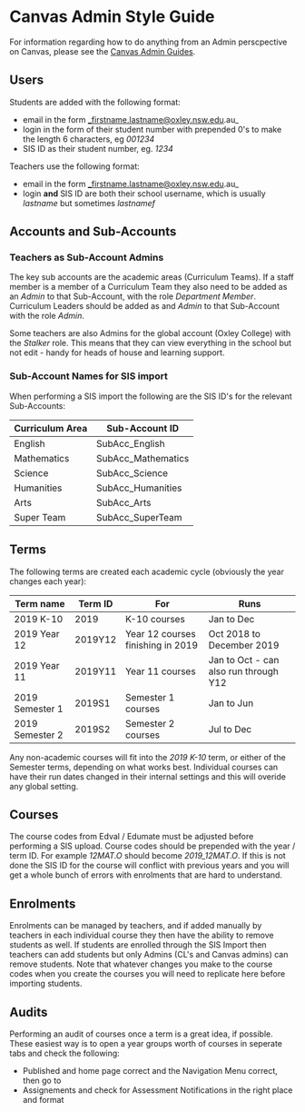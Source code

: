# Canvas Admin Style Guide

For information regarding how to do anything from an Admin perscpective on Canvas, please see the [Canvas Admin Guides](https://community.canvaslms.com/docs/DOC-10895-canvas-admin-guide-table-of-contents).

## Users

Students are added with the following format:

* email in the form _firstname.lastname@oxley.nsw.edu.au_
* login in the form of their student number with prepended 0's to make the length 6 characters, eg _001234_
* SIS ID as their student number, eg. _1234_

Teachers use the following format:

* email in the form _firstname.lastname@oxley.nsw.edu.au_
* login **and** SIS ID are both their school username, which is usually _lastname_ but sometimes _lastnamef_

## Accounts and Sub-Accounts

### Teachers as Sub-Account Admins

The key sub accounts are the academic areas (Curriculum Teams). If a staff member is a member of a Curriculum Team they also need to be added as an *Admin* to that Sub-Account, with the role *Department Member*. Curriculum Leaders should be added as and *Admin* to that Sub-Account with the role *Admin*. 

Some teachers are also Admins for the global account (Oxley College) with the _Stalker_ role. This means that they can view everything in the school but not edit - handy for heads of house and learning support.  

### Sub-Account Names for SIS import

When performing a SIS import the following are the SIS ID's for the relevant Sub-Accounts:

| Curriculum Area | Sub-Account ID |
|-----------------|----------------|
| English | SubAcc_English |
| Mathematics | SubAcc_Mathematics |
| Science | SubAcc_Science |
| Humanities | SubAcc_Humanities |
| Arts | SubAcc_Arts |
| Super Team | SubAcc_SuperTeam |


## Terms

The following terms are created each academic cycle (obviously the year changes each year):

| Term name | Term ID | For | Runs |
| -------- | --------- | ------------ | ---------- |
| 2019 K-10 | 2019 | K-10 courses | Jan to Dec | 
| 2019 Year 12 | 2019Y12 |  Year 12 courses finishing in 2019 | Oct 2018 to December 2019 |
| 2019 Year 11 | 2019Y11 | Year 11 courses | Jan to Oct - can also run through Y12 | 
| 2019 Semester 1 | 2019S1 | Semester 1 courses | Jan to Jun |
| 2019 Semester 2 | 2019S2 | Semester 2 courses | Jul to Dec |

Any non-academic courses will fit into the _2019 K-10_ term, or either of the Semester terms, depending on what works best. Individual courses can have their run dates changed in their internal settings and this will overide any global setting.

## Courses

The course codes from Edval / Edumate must be adjusted before performing a SIS upload. Course codes should be prepended with the year / term ID. For example _12MAT.O_ should become *2019_12MAT.O*. If this is not done the SIS ID for the course will conflict with previous years and you will get a whole bunch of errors with enrolments that are hard to understand. 

## Enrolments

Enrolments can be managed by teachers, and if added manually by teachers in each individual course they then have the ability to remove students as well. If students are enrolled through the SIS Import then teachers can add students but only Admins (CL's and Canvas admins) can remove students. Note that whatever changes you make to the course codes when you create the courses you will need to replicate here before importing students. 

## Audits

Performing an audit of courses once a term is a great idea, if possible. These easiest way is to open a year groups worth of courses in seperate tabs and check the following:

* Published and home page correct and the Navigation Menu correct, then go to
* Assignements and check for Assessment Notifications in the right place and format
